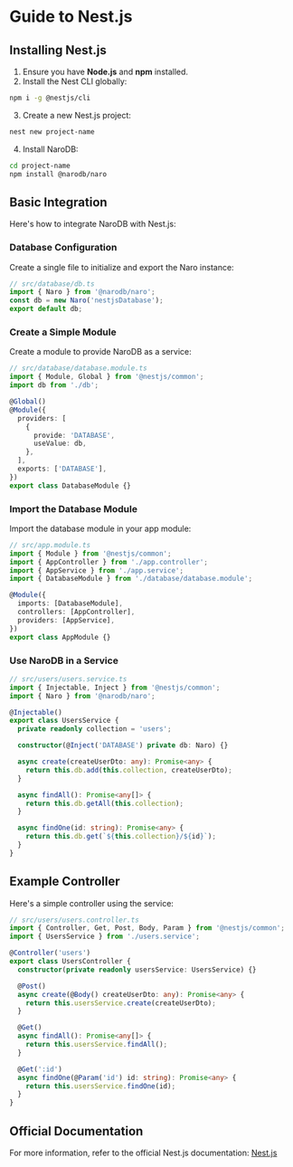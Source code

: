 # Guide to Nest.js

## Installing Nest.js

1. Ensure you have **Node.js** and **npm** installed.
2. Install the Nest CLI globally:

```bash
npm i -g @nestjs/cli
```

3. Create a new Nest.js project:

```bash
nest new project-name
```

4. Install NaroDB:

```bash
cd project-name
npm install @narodb/naro
```

## Basic Integration

Here's how to integrate NaroDB with Nest.js:

### Database Configuration

Create a single file to initialize and export the Naro instance:

```typescript
// src/database/db.ts
import { Naro } from '@narodb/naro';
const db = new Naro('nestjsDatabase');
export default db;
```

### Create a Simple Module

Create a module to provide NaroDB as a service:

```typescript
// src/database/database.module.ts
import { Module, Global } from '@nestjs/common';
import db from './db';

@Global()
@Module({
  providers: [
    {
      provide: 'DATABASE',
      useValue: db,
    },
  ],
  exports: ['DATABASE'],
})
export class DatabaseModule {}
```

### Import the Database Module

Import the database module in your app module:

```typescript
// src/app.module.ts
import { Module } from '@nestjs/common';
import { AppController } from './app.controller';
import { AppService } from './app.service';
import { DatabaseModule } from './database/database.module';

@Module({
  imports: [DatabaseModule],
  controllers: [AppController],
  providers: [AppService],
})
export class AppModule {}
```

### Use NaroDB in a Service

```typescript
// src/users/users.service.ts
import { Injectable, Inject } from '@nestjs/common';
import { Naro } from '@narodb/naro';

@Injectable()
export class UsersService {
  private readonly collection = 'users';

  constructor(@Inject('DATABASE') private db: Naro) {}

  async create(createUserDto: any): Promise<any> {
    return this.db.add(this.collection, createUserDto);
  }

  async findAll(): Promise<any[]> {
    return this.db.getAll(this.collection);
  }

  async findOne(id: string): Promise<any> {
    return this.db.get(`${this.collection}/${id}`);
  }
}
```

## Example Controller

Here's a simple controller using the service:

```typescript
// src/users/users.controller.ts
import { Controller, Get, Post, Body, Param } from '@nestjs/common';
import { UsersService } from './users.service';

@Controller('users')
export class UsersController {
  constructor(private readonly usersService: UsersService) {}

  @Post()
  async create(@Body() createUserDto: any): Promise<any> {
    return this.usersService.create(createUserDto);
  }

  @Get()
  async findAll(): Promise<any[]> {
    return this.usersService.findAll();
  }

  @Get(':id')
  async findOne(@Param('id') id: string): Promise<any> {
    return this.usersService.findOne(id);
  }
}
```

## Official Documentation

For more information, refer to the official Nest.js documentation: [Nest.js](https://nestjs.com/)
